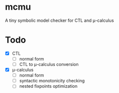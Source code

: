 # mcmu

A tiny symbolic model checker for CTL and μ-calculus

# Todo

+ [x] CTL
  - [ ] normal form
  - [ ] CTL to μ-calculus conversion
+ [x] μ-calculus
  - [ ] normal form
  - [ ] syntactic monotonicity checking
  - [ ] nested fixpoints optimization
